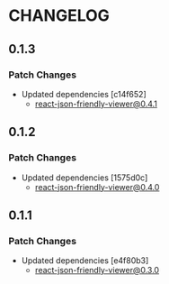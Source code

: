# CHANGELOG

## 0.1.3

### Patch Changes

- Updated dependencies [c14f652]
  - react-json-friendly-viewer@0.4.1

## 0.1.2

### Patch Changes

- Updated dependencies [1575d0c]
  - react-json-friendly-viewer@0.4.0

## 0.1.1

### Patch Changes

- Updated dependencies [e4f80b3]
  - react-json-friendly-viewer@0.3.0
